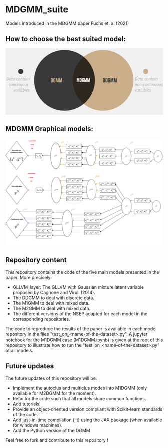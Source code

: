 # MDGMM_suite
 Models introduced in the MDGMM paper Fuchs et. al  (2021)
 
 ## How to choose the best suited model:
  ![Model_choice](imgs/venn_suite.jpg)	

 ## MDGMM Graphical models:
 ![M1DGMM and M2DGMM](imgs/M12DGMM.png)	
 
 ## Repository content
 This repository contains the code of the five main models presented in the paper.
 More precisely:
 
* GLLVM_layer: The GLLVM with Gaussian mixture latent variable proposed by Cagnone and Viroli (2014).
* The DDGMM to deal with discrete data.
* The M1GMM to deal with mixed data.
* The M2GMM to deal with mixed data.
* The different versions of the NSEP adapted for each model in the corresponding repositories.

 The code to reproduce the results of the paper is available in each model repository in the files "test_on_\<name-of-the-dataset\>.py".
 A jupyter notebook for the M1DGMM case (M1DGMM.ipynb) is given at the root of this repository to illustrate how to run the "test_on_\<name-of-the-dataset\>.py" of all models.

 ## Future updates
 The future updates of this repository will be:

* Implement the autoclus and multiclus modes into M1DGMM (only available for M2DGMM for the moment).
* Refactor the code such that all models share common functions.
* Add tutorials.
* Provide an object-oriented version compliant with Scikit-learn standards of the code.
* Add just-in-time compilation (jit) using the JAX package (when available for windows machines).
* Add the Python version of the DGMM

 Feel free to fork and contribute to this repository !
